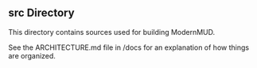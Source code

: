 src Directory
-------------

This directory contains sources used for building ModernMUD.

See the ARCHITECTURE.md file in /docs for an explanation of how things are
organized.
